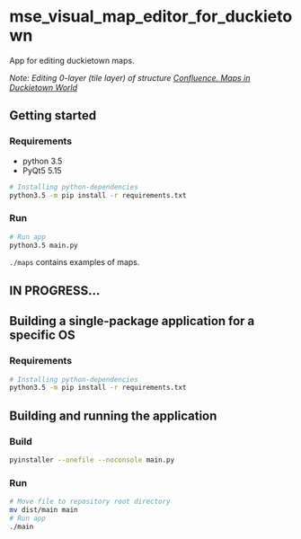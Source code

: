 # mse_visual_map_editor_for_duckietown
App for editing duckietown maps.

*Note: Editing 0-layer (tile layer) of structure [Confluence. Maps in Duckietown World](https://ethidsc.atlassian.net/wiki/spaces/DS/pages/448593943/Design+Document+Maps+in+Duckietown+World#2.1.-Structure)*

## Getting started
### Requirements
* python 3.5
* PyQt5 5.15
``` bash
# Installing python-dependencies
python3.5 -m pip install -r requirements.txt
```
### Run
``` bash
# Run app
python3.5 main.py
```
`./maps` contains examples of maps.

## IN PROGRESS...
## Building a single-package application for a specific OS

### Requirements
```bash
# Installing python-dependencies
python3.5 -m pip install -r requirements.txt
```

## Building and running the application
### Build
```bash
pyinstaller --onefile --noconsole main.py
```
### Run
```bash
# Move file to repository root directory
mv dist/main main
# Run app
./main
```
